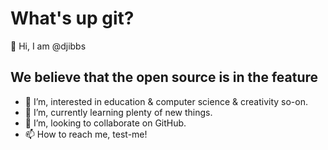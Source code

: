 # What's up git? 
<body class="profile-content id="djibbs">
 <p> 
     👋 Hi, I am @djibbs

## We believe that the open source is in the feature

   - 👀 I’m, interested in education & computer science & creativity so-on.
   - 🌱 I’m, currently learning plenty of new things.
   - 💞️ I’m, looking to collaborate on GitHub.
   - 📫 How to reach me, test-me!
 </p>                                       
</body>
